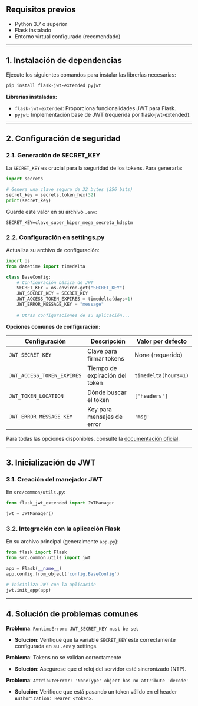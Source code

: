 ## Requisitos previos
- Python 3.7 o superior
- Flask instalado
- Entorno virtual configurado (recomendado)

---

## 1. Instalación de dependencias

Ejecute los siguientes comandos para instalar las librerías necesarias:

```bash
pip install flask-jwt-extended pyjwt
```

**Librerías instaladas:**
- `flask-jwt-extended`: Proporciona funcionalidades JWT para Flask.
- `pyjwt`: Implementación base de JWT (requerida por flask-jwt-extended).

---

## 2. Configuración de seguridad

### 2.1. Generación de SECRET_KEY

La `SECRET_KEY` es crucial para la seguridad de los tokens. Para generarla:

```python
import secrets

# Genera una clave segura de 32 bytes (256 bits)
secret_key = secrets.token_hex(32)
print(secret_key)
```

Guarde este valor en su archivo `.env`:

```
SECRET_KEY=clave_super_hiper_mega_secreta_hdsptm
```

### 2.2. Configuración en settings.py

Actualiza su archivo de configuración:

```python
import os
from datetime import timedelta

class BaseConfig:
    # Configuración básica de JWT
    SECRET_KEY = os.environ.get("SECRET_KEY")
    JWT_SECRET_KEY = SECRET_KEY
    JWT_ACCESS_TOKEN_EXPIRES = timedelta(days=1)
    JWT_ERROR_MESSAGE_KEY = "message"
    
    # Otras configuraciones de su aplicación...
```

**Opciones comunes de configuración:**

| Configuración              | Descripción                    | Valor por defecto    |
| -------------------------- | ------------------------------ | -------------------- |
| `JWT_SECRET_KEY`           | Clave para firmar tokens       | None (requerido)     |
| `JWT_ACCESS_TOKEN_EXPIRES` | Tiempo de expiración del token | `timedelta(hours=1)` |
| `JWT_TOKEN_LOCATION`       | Dónde buscar el token          | `['headers']`        |
| `JWT_ERROR_MESSAGE_KEY`    | Key para mensajes de error     | `'msg'`              |

Para todas las opciones disponibles, consulte la [documentación oficial](https://flask-jwt-extended.readthedocs.io/en/stable/options.html).

---

## 3. Inicialización de JWT

### 3.1. Creación del manejador JWT

En `src/common/utils.py`:

```python
from flask_jwt_extended import JWTManager

jwt = JWTManager()
```

### 3.2. Integración con la aplicación Flask

En su archivo principal (generalmente `app.py`):

```python
from flask import Flask
from src.common.utils import jwt

app = Flask(__name__)
app.config.from_object('config.BaseConfig')

# Inicializa JWT con la aplicación
jwt.init_app(app)
```

---
## 4. Solución de problemas comunes

**Problema**: `RuntimeError: JWT_SECRET_KEY must be set`
- **Solución**: Verifique que la variable `SECRET_KEY` esté correctamente configurada en su `.env` y settings.

**Problema**: Tokens no se validan correctamente
- **Solución**: Asegúrese que el reloj del servidor esté sincronizado (NTP).

**Problema**: `AttributeError: 'NoneType' object has no attribute 'decode'`
- **Solución**: Verifique que está pasando un token válido en el header `Authorization: Bearer <token>`.

